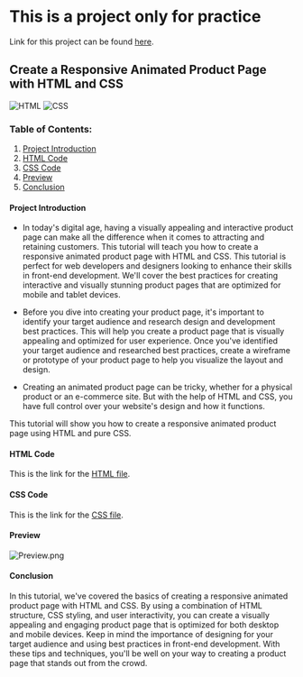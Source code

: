 #  This is a project only for practice
<!---
The project has been downloaded
from a website and has been used only for 
learning purpose.
-->

Link for this project can be found [here]('https://www.codewithfaraz.com/content/38/create-a-responsive-animated-product-page-with-html-and-css#html-code').

## Create a Responsive Animated Product Page with HTML and CSS

![HTML](https://upload.wikimedia.org/wikipedia/commons/thumb/6/61/HTML5_logo_and_wordmark.svg/512px-HTML5_logo_and_wordmark.svg.png)
![CSS](https://brandslogos.com/wp-content/uploads/images/css-logo.png)
      
### Table of Contents:

1. [Project Introduction](#project-introduction)
2. [HTML Code](#html-code)
3. [CSS Code](#css-code)
4. [Preview](#preview) 
5. [Conclusion](#conclusion)

#### Project Introduction
- In today's digital age, having a visually appealing and interactive product page can make all the difference when it comes to attracting and retaining customers. This tutorial will teach you how to create a responsive animated product page with HTML and CSS. This tutorial is perfect for web developers and designers looking to enhance their skills in front-end development. We'll cover the best practices for creating interactive and visually stunning product pages that are optimized for mobile and tablet devices.


- Before you dive into creating your product page, it's important to identify your target audience and research design and development best practices. This will help you create a product page that is visually appealing and optimized for user experience. Once you've identified your target audience and researched best practices, create a wireframe or prototype of your product page to help you visualize the layout and design.


- Creating an animated product page can be tricky, whether for a physical product or an e-commerce site. But with the help of HTML and CSS, you have full control over your website's design and how it functions.


This tutorial will show you how to create a responsive animated product page using HTML and pure CSS.

#### HTML Code

This is the link for the [HTML file](index.html).

#### CSS Code

This is the link for the [CSS file](styles.css).

#### Preview

![Preview.png](https://i.postimg.cc/tRWcbYc9/Preview.png)


#### Conclusion

In this tutorial, we've covered the basics of creating a responsive animated product page with HTML and CSS. By using a combination of HTML structure, CSS styling, and user interactivity, you can create a visually appealing and engaging product page that is optimized for both desktop and mobile devices. Keep in mind the importance of designing for your target audience and using best practices in front-end development. With these tips and techniques, you'll be well on your way to creating a product page that stands out from the crowd.









